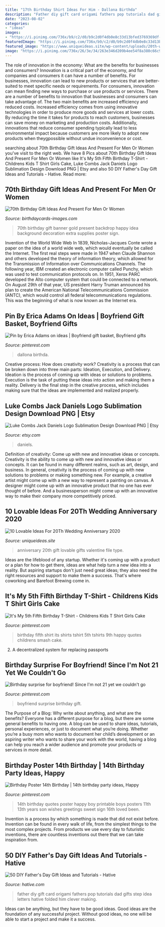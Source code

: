 ```yaml
---
title: "17th Birthday Shirt Ideas For Him - Dallona Birthda"
description: "Father diy gift card origami fathers pop tutorials dad gifts step idea letters hative folded him clever making"
date: "2023-08-02"
categories:
- "ideas"
images:
- "https://i.pinimg.com/736x/b9/c2/d0/b9c2d0f4db0e8c33d13bfed3769369df--fifth-birthday-party-ideas-girl-girl-cakes.jpg"
featuredImage: "https://i.pinimg.com/736x/b9/c2/d0/b9c2d0f4db0e8c33d13bfed3769369df--fifth-birthday-party-ideas-girl-girl-cakes.jpg"
featured_image: "https://www.uniqueideas.site/wp-content/uploads/20th-wedding-anniversary-gift-ideas-for-her-unique-valentine-s-day.jpg"
image: "https://i.pinimg.com/736x/26/3e/34/263e346d209b4ee54f8a380c66c99d37--boyfriend-presents-boyfriend-stuff.jpg?b=t"
---
```



The role of innovation in the economy: What are the benefits for businesses and consumers?
Innovation is a critical part of the economy, and for companies and consumers it can have a number of benefits. For businesses, innovation can lead to new products or services that are better-suited to meet specific needs or requirements. For consumers, innovation can mean finding new ways to purchase or use products or services.
There are a number of benefits to innovation that businesses and consumers can take advantage of. The two main benefits are increased efficiency and reduced costs. Increased efficiency comes from using innovative technologies in order to produce more goods and services at lower costs. By reducing the time it takes for products to reach customers, businesses can save money on marketing and production costs. Additionally, innovations that reduce consumer spending typically lead to less environmental impact because customers are more likely to adopt new products when theygpossible without undue inconvenience or cost.

	

		
searching about 70th Birthday Gift Ideas And Present For Men Or Women you've visit to the right web. We have 8 Pics about 70th Birthday Gift Ideas And Present For Men Or Women like It&#039;s My 5th Fifth Birthday T-Shirt - Childrens Kids T Shirt Girls Cake, Luke Combs Jack Daniels Logo Sublimation Design Download PNG | Etsy and also 50 DIY Father&#039;s Day Gift Ideas and Tutorials - Hative. Read more:
		
    
## 70th Birthday Gift Ideas And Present For Men Or Women

<img loading=lazy src="https://www.birthdaycards-images.com/wp-content/uploads/2020/09/70th-Birthday-Gift-Idea-For-Men-1024x1024.jpg" onerror="this.onerror=null;this.src='https://tse3.mm.bing.net/th?id=OIP.9Mok8OqCC47Yk3Gro_hbTgHaHa&amp;pid=15.1';" alt="70th Birthday Gift Ideas And Present For Men Or Women">

_Source: birthdaycards-images.com_

>70th birthday gift banner gold present backdrop happy idea background decoration extra supplies poster sign. 

	

Invention of the World Wide Web
In 1839, Nicholas-Jacques Conte wrote a paper on the idea of a world wide web, which would eventually be called the Internet. The first real steps were made in 1947 when Claude Shannon and others developed the theory of information theory, which allowed for the Transmission of Information over Communications Channels. The following year, IBM created an electronic computer called Punchy, which was used to test communication protocols on. In 1951, Xerox PARC developed the Alto computer system that could be connected to a network. On August 29th of that year, US president Harry Truman announced his plan to create the American National Telecommunications Commission (ANTC), which would control all federal telecommunications regulations. This was the beginning of what is now known as the Internet era.

    
## Pin By Erica Adams On Ideas | Boyfriend Gift Basket, Boyfriend Gifts

<img loading=lazy src="https://i.pinimg.com/originals/51/30/e2/5130e25eb4f7dd8996e3ceeea13413be.jpg" onerror="this.onerror=null;this.src='https://tse4.mm.bing.net/th?id=OIP.0NS8Q1OKvBKHbUAfMCbRhAHaJ4&amp;pid=15.1';" alt="Pin by Erica Adams on ideas | Boyfriend gift basket, Boyfriend gifts">

_Source: pinterest.com_

>dallona birthda. 

	

Creative process: How does creativity work?
Creativity is a process that can be broken down into three main parts: Ideation, Execution, and Delivery. Ideation is the process of coming up with ideas or solutions to problems. Execution is the task of putting these ideas into action and making them a reality. Delivery is the final step in the creative process, which includes making sure that the ideas are implemented and realized properly.

    
## Luke Combs Jack Daniels Logo Sublimation Design Download PNG | Etsy

<img loading=lazy src="https://i.etsystatic.com/26820823/r/il/86de15/2940664679/il_fullxfull.2940664679_qoze.jpg" onerror="this.onerror=null;this.src='https://tse2.mm.bing.net/th?id=OIP.gFqKCS5qX1IZPd3XJISEkwHaJl&amp;pid=15.1';" alt="Luke Combs Jack Daniels Logo Sublimation Design Download PNG | Etsy">

_Source: etsy.com_

>daniels. 

	

Definition of creativity: Come up with new and innovative ideas or concepts.
Creativity is the ability to come up with new and innovative ideas or concepts. It can be found in many different realms, such as art, design, and business. In general, creativity is the process of coming up with new solutions to problems or making something new. For example, a creative artist might come up with a new way to represent a painting on canvas. A designer might come up with an innovative product that no one has ever thought of before. And a businessperson might come up with an innovative way to make their company more competitively priced.

    
## 10 Lovable Ideas For 20Th Wedding Anniversary 2020

<img loading=lazy src="https://www.uniqueideas.site/wp-content/uploads/20th-wedding-anniversary-gift-ideas-for-her-unique-valentine-s-day.jpg" onerror="this.onerror=null;this.src='https://tse4.mm.bing.net/th?id=OIP.938hrkqdr4-C7GrQS7StigHaIV&amp;pid=15.1';" alt="10 Lovable Ideas For 20Th Wedding Anniversary 2020">

_Source: uniqueideas.site_

>anniversary 20th gift lovable gifts valentine file type. 

	

Ideas are the lifeblood of any startup. Whether it's coming up with a product or a plan for how to get there, ideas are what help turn a new idea into a reality. But aspiring startups don't just need great ideas; they also need the right resources and support to make them a success. That's where coworking and Barefoot Brewing come in.

    
## It&#039;s My 5th Fifth Birthday T-Shirt - Childrens Kids T Shirt Girls Cake

<img loading=lazy src="https://i.pinimg.com/736x/b9/c2/d0/b9c2d0f4db0e8c33d13bfed3769369df--fifth-birthday-party-ideas-girl-girl-cakes.jpg" onerror="this.onerror=null;this.src='https://tse2.mm.bing.net/th?id=OIP.mKUTGA5bdaOjMnetB9hEnwHaHS&amp;pid=15.1';" alt="It&#039;s My 5th Fifth Birthday T-Shirt - Childrens Kids T Shirt Girls Cake">

_Source: pinterest.com_

>birthday fifth shirt its shirts tshirt 5th tshirts 9th happy quotes childrens smash cake. 

	

2. A decentralized system for replacing passports 

    
## Birthday Surprise For Boyfriend! Since I&#039;m Not 21 Yet We Couldn&#039;t Go

<img loading=lazy src="https://i.pinimg.com/736x/26/3e/34/263e346d209b4ee54f8a380c66c99d37--boyfriend-presents-boyfriend-stuff.jpg?b=t" onerror="this.onerror=null;this.src='https://tse2.mm.bing.net/th?id=OIP.ICktJ3UPFBLZOpcaQ7PZsAHaJ3&amp;pid=15.1';" alt="Birthday surprise for boyfriend! Since I&#039;m not 21 yet we couldn&#039;t go">

_Source: pinterest.com_

>boyfriend surprise birthday gift. 

	

The Purpose of a Blog: Why write about anything, and what are the benefits?
Everyone has a different purpose for a blog, but there are some general benefits to having one. A blog can be used to share ideas, tutorials, personal experiences, or just to document what you’re doing. Whether you’re a busy mom who wants to document her child’s development or an aspiring writer who wants to share your work with the world, having a blog can help you reach a wider audience and promote your products or services in more detail.

    
## Birthday Poster 14th Birthday | 14th Birthday Party Ideas, Happy

<img loading=lazy src="https://i.pinimg.com/736x/11/49/c9/1149c95fb07379bf6dc77f64f48a14fa.jpg" onerror="this.onerror=null;this.src='https://tse1.mm.bing.net/th?id=OIP.B_0Dy7_a2zlC3ULR2YmaggDYEg&amp;pid=15.1';" alt="Birthday Poster 14th Birthday | 14th birthday party ideas, Happy">

_Source: pinterest.com_

>14th birthday quotes poster happy boy printable boys posters 11th 13th years son wishes greetings sweet sign 16th loved been. 

	

Invention is a process by which something is made that did not exist before. Invention can be found in every walk of life, from the simplest things to the most complex projects. From products we use every day to futuristic inventions, there are countless inventions out there that we can take inspiration from.

    
## 50 DIY Father&#039;s Day Gift Ideas And Tutorials - Hative

<img loading=lazy src="https://hative.com/wp-content/uploads/2015/05/diy-fathers-day-gifts/9-diy-fathers-day-gift-ideas.jpg" onerror="this.onerror=null;this.src='https://tse4.mm.bing.net/th?id=OIP._LFDrJiRj_COwMPgMjpgvwHaKz&amp;pid=15.1';" alt="50 DIY Father&#039;s Day Gift Ideas and Tutorials - Hative">

_Source: hative.com_

>father diy gift card origami fathers pop tutorials dad gifts step idea letters hative folded him clever making. 

	

Ideas can be anything, but they have to be good ideas. Good ideas are the foundation of any successful project. Without good ideas, no one will be able to start a project and make it a success.

